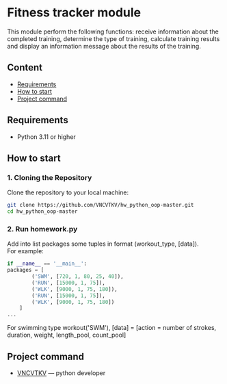 # Fitness tracker module

This module perform the following functions: receive information about the completed training, determine the type of training, calculate training results and display an information message about the results of the training.

## Content

- [Requirements](#requirements)
- [How to start](#how-to-start)
- [Project command](#project-command)

## Requirements

- Python 3.11 or higher

## How to start

### 1. Cloning the Repository

Clone the repository to your local machine:

```bash
git clone https://github.com/VNCVTKV/hw_python_oop-master.git
cd hw_python_oop-master
```

### 2. Run homework.py

Add into list packages some tuples in format (workout_type, [data]).  
For example:

```python
if __name__ == '__main__':
packages = [
        ('SWM', [720, 1, 80, 25, 40]),
        ('RUN', [15000, 1, 75]),
        ('WLK', [9000, 1, 75, 180]),
        ('RUN', [15000, 1, 75]),
        ('WLK', [9000, 1, 75, 180])
    ]
...
```

For swimming type workout('SWM'), [data] = [action = number of strokes, duration, weight, length_pool, count_pool]

## Project command

- [VNCVTKV](https://t.me/vncvtkv) — python developer
